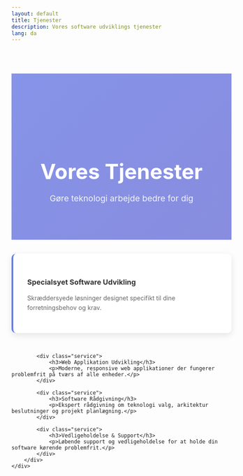 ```yaml
---
layout: default
title: Tjenester
description: Vores software udviklings tjenester
lang: da
---
```


<div class="page-header">
    <div class="container">
        <h1>Vores Tjenester</h1>
        <p>Gøre teknologi arbejde bedre for dig</p>
    </div>
</div>

<div class="content-section">
    <div class="container">
        <div class="services-grid">
            <div class="service">
                <h3>Specialsyet Software Udvikling</h3>
                <p>Skræddersyede løsninger designet specifikt til dine forretningsbehov og krav.</p>
            </div>
            
            <div class="service">
                <h3>Web Applikation Udvikling</h3>
                <p>Moderne, responsive web applikationer der fungerer problemfrit på tværs af alle enheder.</p>
            </div>
            
            <div class="service">
                <h3>Software Rådgivning</h3>
                <p>Ekspert rådgivning om teknologi valg, arkitektur beslutninger og projekt planlægning.</p>
            </div>
            
            <div class="service">
                <h3>Vedligeholdelse & Support</h3>
                <p>Løbende support og vedligeholdelse for at holde din software kørende problemfrit.</p>
            </div>
        </div>
    </div>
</div>

<style>
.page-header {
    background: linear-gradient(135deg, rgba(102, 126, 234, 0.8) 0%, rgba(118, 75, 162, 0.8) 100%), url('{{ "/assets/images/slide2.jpg" | relative_url }}');
    background-size: cover;
    background-position: center;
    background-attachment: fixed;
    color: white;
    padding: 8rem 2rem 4rem;
    text-align: center;
    margin-top: 70px;
}

.page-header h1 {
    font-size: 3rem;
    margin-bottom: 1rem;
}

.page-header p {
    font-size: 1.2rem;
    opacity: 0.9;
}

.services-grid {
    display: grid;
    grid-template-columns: repeat(auto-fit, minmax(300px, 1fr));
    gap: 2rem;
    margin-top: 2rem;
}

.service {
    background: white;
    padding: 2rem;
    border-radius: 10px;
    box-shadow: 0 5px 15px rgba(0, 0, 0, 0.1);
    border-left: 4px solid #667eea;
}

.service h3 {
    color: #333;
    margin-bottom: 1rem;
}

.service p {
    color: #666;
    line-height: 1.6;
}
</style>